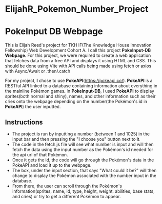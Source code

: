 # ElijahR_Pokemon_Number_Project

# PokeInput DB Webpage
This is Elijah Reed's project for TKH IF(The Knowledge House Innovation Fellowship) Web Development Cohort A. I call this project **PokeInput-DB Webpage**. For this project, we were required to create a web application that fetches data from a free API and displays it using HTML and CSS. This should be done using Vite with API calls being made using fetch or axios with Async/Await or .then/.catch

For my project, I chose to use **PokeAPI**(https://pokeapi.co/). **PokeAPI** is a RESTful API linked to a database containing information about everything in the mainline Pokémon games. In **PokeInput-DB**, I used **PokeAPI** to display sprites(both normal and shiny), names, and other information such as their cries onto the webpage depending on the number(the Pokémon's id in **PokeAPI**) the user inputted.

## Instructions
- The project is run by inputting a number (between 1 and 1025) in the input bar and then pressing the "I choose you" button next to it.
- The code in the fetch.js file will see what number is input and will then fetch the data using the input number as the Pokémon's id needed for the api url of that Pokémon.
- Once it gets the id, the code will go through the Pokémon's data in the PokeAPI and load it up to the webpage.
- The box, under the input section, that says "What could it be?" will then change to display the Pokémon associated with the number input in the database. 
- From there, the user can scroll through the Pokémon's information(sprites, name, id, type, height, weight, abilities, base stats, and cries) or try to get a different Pokémon to appear.
